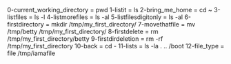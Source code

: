 0-current_working_directory = pwd
1-listit = ls
2-bring_me_home = cd ~
3-listfiles = ls -l
4-listmorefiles = ls -al
5-listfilesdigitonly = ls -al
6-firstdirectory = mkdir /tmp/my_first_directory/
7-movethatfile = mv /tmp/betty /tmp/my_first_directory/
8-firstdelete = rm /tmp/my_first_directory/betty
9-firstdirdeletion = rm -rf /tmp/my_first_directory
10-back = cd -
11-lists = ls -la . .. /boot
12-file_type = file /tmp/iamafile
